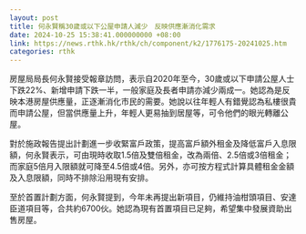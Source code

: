 ```yaml
---
layout: post
title: 何永賢稱30歲或以下公屋申請人減少　反映供應漸消化需求
date: 2024-10-25 15:38:41.000000000 +08:00
link: https://news.rthk.hk/rthk/ch/component/k2/1776175-20241025.htm
categories: rthk
---
```


房屋局局長何永賢接受報章訪問，表示自2020年至今，30歲或以下申請公屋人士下跌22%、新增申請下跌一半，一般家庭及長者申請亦減少兩成一。她認為是反映本港房屋供應量，正逐漸消化市民的需要。她說以往年輕人有錯覺認為私樓很貴而申請公屋，但當供應量上升，年輕人更易抽到居屋等，可令他們的眼光轉離公屋。 

對於施政報告提出計劃進一步收緊富戶政策，提高富戶額外租金及降低富戶入息限額，何永賢表示，可由現時收取1.5倍及雙倍租金，改為兩倍、2.5倍或3倍租金；而家庭5倍月入限額就可降至4.5倍或4倍。另外，亦可按方程式計算具體租金金額及入息限額，同時不排除沿用現有安排。

至於首置計劃方面，何永賢提到，今年未再提出新項目，仍維持油柑頭項目、安達臣道項目等，合共約6700伙。她認為現有首置項目已足夠，希望集中發展資助出售房屋。
